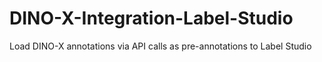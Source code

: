 # DINO-X-Integration-Label-Studio
Load DINO-X annotations via API calls as pre-annotations to Label Studio
